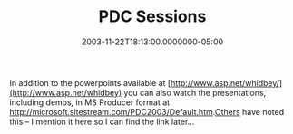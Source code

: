 ﻿---
title: PDC Sessions
date: "2003-11-22T18:13:00.0000000-05:00"
description: In addition to the powerpoints available at
featuredImage: img/pdc-sessions-featured.png
---

In addition to the powerpoints available at [http://www.asp.net/whidbey/](http://www.asp.net/whidbey) you can also watch the presentations, including demos, in MS Producer format at <http://microsoft.sitestream.com/PDC2003/Default.htm>.[Others](http://weblogs.asp.net/jkey/posts/39314.aspx) have noted this – I mention it here so I can find the link later…

